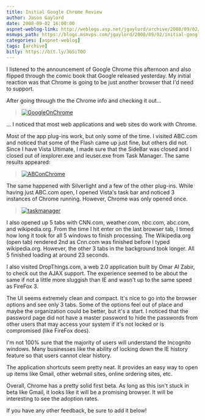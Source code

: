 ```yaml
---
title: Initial Google Chrome Review
author: Jason Gaylord
date: 2008-09-02 16:00:00
aspnet-weblog-link: http://weblogs.asp.net/jgaylord/archive/2008/09/02/initial-google-chrome-review.aspx
msmvps_path: https://blogs.msmvps.com/jgaylord/2008/09/02/initial-google-chrome-review/
categories: [aspnet-weblog]
tags: [archive]
bitly: https://bit.ly/3bSiT0O
---
```


I listened to the announcement of Google Chrome this afternoon and also flipped through the comic book that Google released yesterday. My initial reaction was that Chrome is going to be just another browser that I'd need to support.

After going through the the Chrome info and checking it out...

> [![GoogleOnChrome](http://weblogs.asp.net/blogs/jgaylord/WindowsLiveWriter/InitialGoogleChromeReview_E10C/GoogleOnChrome_thumb.jpg)](http://weblogs.asp.net/blogs/jgaylord/WindowsLiveWriter/InitialGoogleChromeReview_E10C/GoogleOnChrome_2.jpg)

... I noticed that most web applications and web sites do work with Chrome.

Most of the app plug-ins work, but only some of the time. I visited ABC.com and noticed that some of the Flash came up just fine, but others did not. Since I have Vista Ultimate, I made sure that the SideBar was closed and I closed out of iexplorer.exe and ieuser.exe from Task Manager. The same results appeared:

> [![ABConChrome](http://weblogs.asp.net/blogs/jgaylord/WindowsLiveWriter/InitialGoogleChromeReview_E10C/ABConChrome_thumb.jpg)](http://weblogs.asp.net/blogs/jgaylord/WindowsLiveWriter/InitialGoogleChromeReview_E10C/ABConChrome_2.jpg)

The same happened with Silverlight and a few of the other plug-ins. While having just ABC.com open, I opened Vista's task bar and noticed 3 instances of Chrome running. However, Chrome was only opened once.

> [![taskmanager](http://weblogs.asp.net/blogs/jgaylord/WindowsLiveWriter/InitialGoogleChromeReview_E10C/taskmanager_thumb.jpg)](http://weblogs.asp.net/blogs/jgaylord/WindowsLiveWriter/InitialGoogleChromeReview_E10C/taskmanager_2.jpg)

I also opened up 5 tabs with CNN.com, weather.com, nbc.com, abc.com, and wikipedia.org. From the time I hit enter on the last browser tab, I timed how long it took for all 5 windows to finish processing. The Wikipedia.org (open tab) rendered 2nd as Cnn.com was finished before I typed wikipedia.org. However, the other 3 tabs in the background took longer. All 5 finished loading at around 23 seconds.

I also visited DropThings.com, a web 2.0 application built by Omar Al Zabir, to check out the AJAX support. The experience seemed to be about the same if not a little more sluggish than IE and wasn't up to the same speed as FireFox 3.

The UI seems extremely clean and compact. It's nice to go into the browser options and see only 3 tabs. Some of the options feel out of place and maybe the organization could be better, but it's a start. I noticed that the password page did not have a master password to hide the passwords from other users that may access your system if it's not locked or is compromised (like FireFox does).

I'm not 100% sure that the majority of users will understand the Incognito windows. Many businesses like the ability of locking down the IE history feature so that users cannot clear history.

The application shortcuts seem pretty neat. It provides an easy way to open up items like Gmail, other webmail sites, online ordering sites, etc.

Overall, Chrome has a pretty solid first beta. As long as this isn't stuck in beta like Gmail, it looks like it will be a promising browser. It will be interesting to see the adoption rates.

If you have any other feedback, be sure to add it below!